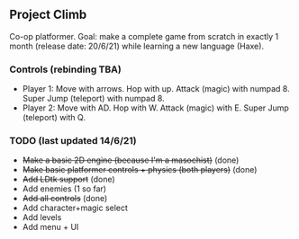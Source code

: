 ## Project Climb
Co-op platformer. Goal: make a complete game from scratch in exactly 1 month (release date: 20/6/21) while learning a new language (Haxe).
### Controls (rebinding TBA)
 - Player 1: Move with arrows. Hop with up. Attack (magic) with numpad 8. Super Jump (teleport) with numpad 8.
 - Player 2: Move with AD. Hop with W. Attack (magic) with E. Super Jump (teleport) with Q.
### TODO (last updated 14/6/21)
 - ~~Make a basic 2D engine (because I'm a masochist)~~ (done)
 - ~~Make basic platformer controls + physics (both players)~~ (done)
 - ~~Add LDtk support~~ (done)
 - Add enemies (1 so far)
 - ~~Add all controls~~ (done)
 - Add character+magic select
 - Add levels
 - Add menu + UI